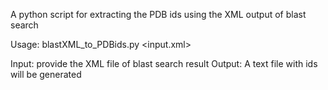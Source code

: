 A python script for extracting the PDB ids using the XML output of blast search 

Usage: blastXML_to_PDBids.py <input.xml>

Input: provide the XML file of blast search result 
Output: A text file with ids will be generated 
